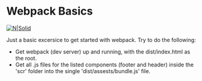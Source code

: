 # Webpack Basics

[![N|Solid](https://i.blogs.es/a4a869/webpack/original.png)](https://webpack.github.io/)

Just a basic excersice to get started with webpack.
Try to do the following: 

  - Get webpack (dev server) up and running, with the dist/index.html as the root.
  - Get all .js files for the listed components (footer and header) inside the 'scr' folder into the single 'dist/assests/bundle.js' file.
  
